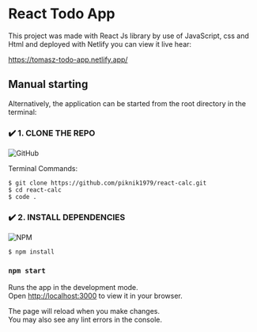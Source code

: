 # React Todo App

This project was made with React Js library 
by use of JavaScript, css and Html
and deployed with Netlify
you can view it live hear: 

https://tomasz-todo-app.netlify.app/

## Manual starting

Alternatively, the application can be started from the root directory in the terminal:


### ✔️ 1. CLONE THE REPO

![GitHub](https://img.shields.io/badge/github-%23121011.svg?style=for-the-badge&logo=github&logoColor=white)

Terminal Commands:

```
$ git clone https://github.com/piknik1979/react-calc.git
$ cd react-calc
$ code .
```

### ✔️ 2. INSTALL DEPENDENCIES

![NPM](https://img.shields.io/badge/NPM-%23000000.svg?style=for-the-badge&logo=npm&logoColor=white)

```
$ npm install
```

### `npm start`

Runs the app in the development mode.\
Open [http://localhost:3000](http://localhost:3000) to view it in your browser.

The page will reload when you make changes.\
You may also see any lint errors in the console.
